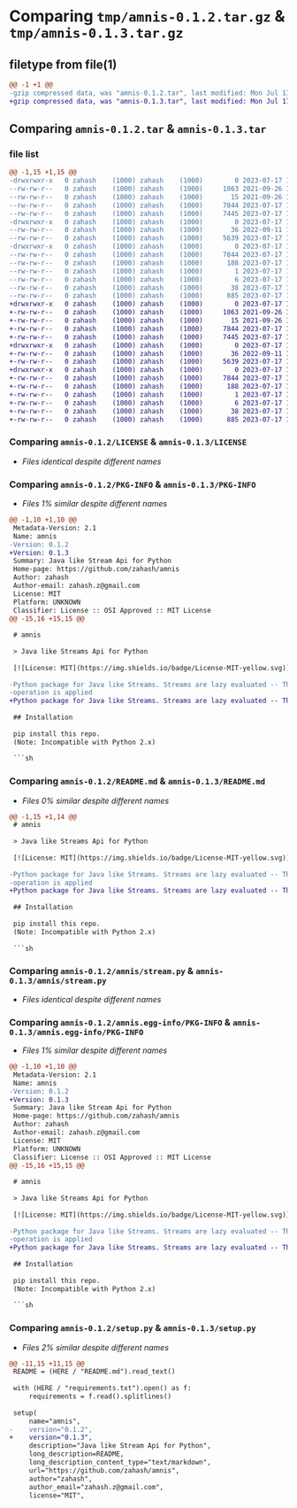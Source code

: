 # Comparing `tmp/amnis-0.1.2.tar.gz` & `tmp/amnis-0.1.3.tar.gz`

## filetype from file(1)

```diff
@@ -1 +1 @@
-gzip compressed data, was "amnis-0.1.2.tar", last modified: Mon Jul 17 16:34:52 2023, max compression
+gzip compressed data, was "amnis-0.1.3.tar", last modified: Mon Jul 17 18:16:33 2023, max compression
```

## Comparing `amnis-0.1.2.tar` & `amnis-0.1.3.tar`

### file list

```diff
@@ -1,15 +1,15 @@
-drwxrwxr-x   0 zahash    (1000) zahash    (1000)        0 2023-07-17 16:34:52.864887 amnis-0.1.2/
--rw-rw-r--   0 zahash    (1000) zahash    (1000)     1063 2021-09-26 12:41:19.000000 amnis-0.1.2/LICENSE
--rw-rw-r--   0 zahash    (1000) zahash    (1000)       15 2021-09-26 12:44:27.000000 amnis-0.1.2/MANIFEST.in
--rw-rw-r--   0 zahash    (1000) zahash    (1000)     7844 2023-07-17 16:34:52.864887 amnis-0.1.2/PKG-INFO
--rw-rw-r--   0 zahash    (1000) zahash    (1000)     7445 2023-07-17 14:32:48.000000 amnis-0.1.2/README.md
-drwxrwxr-x   0 zahash    (1000) zahash    (1000)        0 2023-07-17 16:34:52.864887 amnis-0.1.2/amnis/
--rw-rw-r--   0 zahash    (1000) zahash    (1000)       36 2022-09-11 14:43:08.000000 amnis-0.1.2/amnis/__init__.py
--rw-rw-r--   0 zahash    (1000) zahash    (1000)     5639 2023-07-17 16:31:23.000000 amnis-0.1.2/amnis/stream.py
-drwxrwxr-x   0 zahash    (1000) zahash    (1000)        0 2023-07-17 16:34:52.864887 amnis-0.1.2/amnis.egg-info/
--rw-rw-r--   0 zahash    (1000) zahash    (1000)     7844 2023-07-17 16:34:52.000000 amnis-0.1.2/amnis.egg-info/PKG-INFO
--rw-rw-r--   0 zahash    (1000) zahash    (1000)      188 2023-07-17 16:34:52.000000 amnis-0.1.2/amnis.egg-info/SOURCES.txt
--rw-rw-r--   0 zahash    (1000) zahash    (1000)        1 2023-07-17 16:34:52.000000 amnis-0.1.2/amnis.egg-info/dependency_links.txt
--rw-rw-r--   0 zahash    (1000) zahash    (1000)        6 2023-07-17 16:34:52.000000 amnis-0.1.2/amnis.egg-info/top_level.txt
--rw-rw-r--   0 zahash    (1000) zahash    (1000)       38 2023-07-17 16:34:52.864887 amnis-0.1.2/setup.cfg
--rw-rw-r--   0 zahash    (1000) zahash    (1000)      885 2023-07-17 16:33:19.000000 amnis-0.1.2/setup.py
+drwxrwxr-x   0 zahash    (1000) zahash    (1000)        0 2023-07-17 18:16:33.264148 amnis-0.1.3/
+-rw-rw-r--   0 zahash    (1000) zahash    (1000)     1063 2021-09-26 12:41:19.000000 amnis-0.1.3/LICENSE
+-rw-rw-r--   0 zahash    (1000) zahash    (1000)       15 2021-09-26 12:44:27.000000 amnis-0.1.3/MANIFEST.in
+-rw-rw-r--   0 zahash    (1000) zahash    (1000)     7844 2023-07-17 18:16:33.264148 amnis-0.1.3/PKG-INFO
+-rw-rw-r--   0 zahash    (1000) zahash    (1000)     7445 2023-07-17 18:14:05.000000 amnis-0.1.3/README.md
+drwxrwxr-x   0 zahash    (1000) zahash    (1000)        0 2023-07-17 18:16:33.264148 amnis-0.1.3/amnis/
+-rw-rw-r--   0 zahash    (1000) zahash    (1000)       36 2022-09-11 14:43:08.000000 amnis-0.1.3/amnis/__init__.py
+-rw-rw-r--   0 zahash    (1000) zahash    (1000)     5639 2023-07-17 16:31:23.000000 amnis-0.1.3/amnis/stream.py
+drwxrwxr-x   0 zahash    (1000) zahash    (1000)        0 2023-07-17 18:16:33.264148 amnis-0.1.3/amnis.egg-info/
+-rw-rw-r--   0 zahash    (1000) zahash    (1000)     7844 2023-07-17 18:16:33.000000 amnis-0.1.3/amnis.egg-info/PKG-INFO
+-rw-rw-r--   0 zahash    (1000) zahash    (1000)      188 2023-07-17 18:16:33.000000 amnis-0.1.3/amnis.egg-info/SOURCES.txt
+-rw-rw-r--   0 zahash    (1000) zahash    (1000)        1 2023-07-17 18:16:33.000000 amnis-0.1.3/amnis.egg-info/dependency_links.txt
+-rw-rw-r--   0 zahash    (1000) zahash    (1000)        6 2023-07-17 18:16:33.000000 amnis-0.1.3/amnis.egg-info/top_level.txt
+-rw-rw-r--   0 zahash    (1000) zahash    (1000)       38 2023-07-17 18:16:33.264148 amnis-0.1.3/setup.cfg
+-rw-rw-r--   0 zahash    (1000) zahash    (1000)      885 2023-07-17 18:16:14.000000 amnis-0.1.3/setup.py
```

### Comparing `amnis-0.1.2/LICENSE` & `amnis-0.1.3/LICENSE`

 * *Files identical despite different names*

### Comparing `amnis-0.1.2/PKG-INFO` & `amnis-0.1.3/PKG-INFO`

 * *Files 1% similar despite different names*

```diff
@@ -1,10 +1,10 @@
 Metadata-Version: 2.1
 Name: amnis
-Version: 0.1.2
+Version: 0.1.3
 Summary: Java like Stream Api for Python
 Home-page: https://github.com/zahash/amnis
 Author: zahash
 Author-email: zahash.z@gmail.com
 License: MIT
 Platform: UNKNOWN
 Classifier: License :: OSI Approved :: MIT License
@@ -15,16 +15,15 @@
 
 # amnis
 
 > Java like Streams Api for Python
 
 [![License: MIT](https://img.shields.io/badge/License-MIT-yellow.svg)](https://opensource.org/licenses/MIT)
 
-Python package for Java like Streams. Streams are lazy evaluated -- That is, evaluation starts only when a terminal
-operation is applied
+Python package for Java like Streams. Streams are lazy evaluated -- That is, evaluation starts only when a terminal operation is applied
 
 ## Installation
 
 pip install this repo.
 (Note: Incompatible with Python 2.x)
 
 ```sh
```

### Comparing `amnis-0.1.2/README.md` & `amnis-0.1.3/README.md`

 * *Files 0% similar despite different names*

```diff
@@ -1,15 +1,14 @@
 # amnis
 
 > Java like Streams Api for Python
 
 [![License: MIT](https://img.shields.io/badge/License-MIT-yellow.svg)](https://opensource.org/licenses/MIT)
 
-Python package for Java like Streams. Streams are lazy evaluated -- That is, evaluation starts only when a terminal
-operation is applied
+Python package for Java like Streams. Streams are lazy evaluated -- That is, evaluation starts only when a terminal operation is applied
 
 ## Installation
 
 pip install this repo.
 (Note: Incompatible with Python 2.x)
 
 ```sh
```

### Comparing `amnis-0.1.2/amnis/stream.py` & `amnis-0.1.3/amnis/stream.py`

 * *Files identical despite different names*

### Comparing `amnis-0.1.2/amnis.egg-info/PKG-INFO` & `amnis-0.1.3/amnis.egg-info/PKG-INFO`

 * *Files 1% similar despite different names*

```diff
@@ -1,10 +1,10 @@
 Metadata-Version: 2.1
 Name: amnis
-Version: 0.1.2
+Version: 0.1.3
 Summary: Java like Stream Api for Python
 Home-page: https://github.com/zahash/amnis
 Author: zahash
 Author-email: zahash.z@gmail.com
 License: MIT
 Platform: UNKNOWN
 Classifier: License :: OSI Approved :: MIT License
@@ -15,16 +15,15 @@
 
 # amnis
 
 > Java like Streams Api for Python
 
 [![License: MIT](https://img.shields.io/badge/License-MIT-yellow.svg)](https://opensource.org/licenses/MIT)
 
-Python package for Java like Streams. Streams are lazy evaluated -- That is, evaluation starts only when a terminal
-operation is applied
+Python package for Java like Streams. Streams are lazy evaluated -- That is, evaluation starts only when a terminal operation is applied
 
 ## Installation
 
 pip install this repo.
 (Note: Incompatible with Python 2.x)
 
 ```sh
```

### Comparing `amnis-0.1.2/setup.py` & `amnis-0.1.3/setup.py`

 * *Files 2% similar despite different names*

```diff
@@ -11,15 +11,15 @@
 README = (HERE / "README.md").read_text()
 
 with (HERE / "requirements.txt").open() as f:
     requirements = f.read().splitlines()
 
 setup(
     name="amnis",
-    version="0.1.2",
+    version="0.1.3",
     description="Java like Stream Api for Python",
     long_description=README,
     long_description_content_type="text/markdown",
     url="https://github.com/zahash/amnis",
     author="zahash",
     author_email="zahash.z@gmail.com",
     license="MIT",
```

